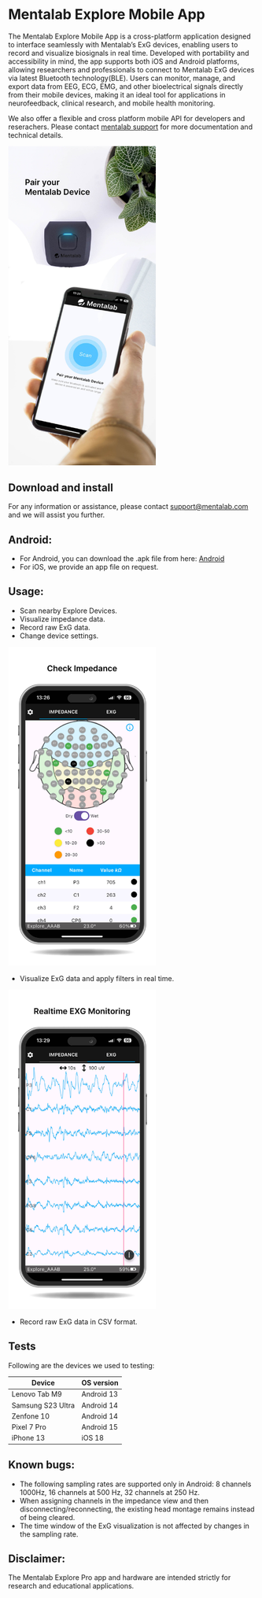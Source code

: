 # Mentalab Explore Mobile App
The Mentalab Explore Mobile App is a cross-platform application designed to interface seamlessly with Mentalab’s ExG devices, enabling users to record and visualize biosignals in real time. 
Developed with portability and accessibility in mind, the app supports both iOS and Android platforms, allowing researchers and professionals to connect to Mentalab ExG devices via latest Bluetooth technology(BLE). 
Users can monitor, manage, and export data from EEG, ECG, EMG, and other bioelectrical signals directly from their mobile devices, making it an ideal tool for applications in neurofeedback, clinical research, and mobile health monitoring.

We also offer a flexible and cross platform mobile API for developers and reserachers. Please contact [mentalab support](mailto:contact@mentalab.com) for more documentation and technical details.

<p align="left">
    <img src="images/Homepage.jpg" alt="Homepage" width="300">
</p>

## Download and install
For any information or assistance, please contact support@mentalab.com and we will assist you further.

## Android:
- For Android, you can download the .apk file from here: [Android](https://github.com/Mentalab-hub/explore-mobile-app-release/releases/latest)
- For iOS, we provide an app file on request.

## Usage:

- Scan nearby Explore Devices.
- Visualize impedance data.
- Record raw ExG data.
- Change device settings.
  
<p align="left">
    <img src="images/Impedance.jpg" alt="Impedance visualization" width="300">
</p>

- Visualize ExG data and apply filters in real time.
<p align="left">
    <img src="images/ExG.jpg" alt="Exg visualization" width="300">
</p>

- Record raw ExG data in CSV format.

## Tests
Following are the devices we used to testing:

| Device            | OS version |
|-------------------|------------|
| Lenovo Tab M9     | Android 13 |
| Samsung S23 Ultra | Android 14 |
| Zenfone 10        | Android 14 |
| Pixel 7 Pro       | Android 15 |
| iPhone 13         | iOS 18     | 

## Known bugs:
- The following sampling rates are supported only in Android: 8 channels 1000Hz, 16 channels at 500 Hz, 32 channels at 250 Hz.
- When assigning channels in the impedance view and then disconnecting/reconnecting, the existing head montage remains instead of being cleared.
- The time window of the ExG visualization is not affected by changes in the sampling rate.


## Disclaimer:
The Mentalab Explore Pro app and hardware are intended strictly for research and educational applications.
